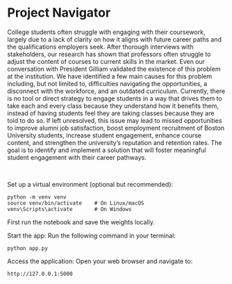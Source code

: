# Project Navigator

College students often struggle with engaging with their coursework, largely due to a lack of clarity on how it aligns with future career paths and the qualifications employers seek. After thorough interviews with stakeholders, our research has shown that professors often struggle to adjust the content of courses to current skills in the market. Even our conversation with President Gilliam validated the existence of this problem at the institution. We have identified a few main causes for this problem including, but not limited to, difficulties navigating the opportunities, a disconnect with the workforce, and an outdated curriculum. Currently, there is no tool or direct strategy to engage students in a way that drives them to take each and every class because they understand how it benefits them, instead of having students feel they are taking classes because they are told to do so. If left unresolved, this issue may lead to missed opportunities to improve alumni job satisfaction, boost employment recruitment of Boston University students, increase student engagement, enhance course content, and strengthen the university’s reputation and retention rates. The goal is to identify and implement a solution that will foster meaningful student engagement with their career pathways.

<br />

Set up a virtual environment (optional but recommended):
```
python -m venv venv
source venv/bin/activate    # On Linux/macOS
venv\Scripts\activate       # On Windows
```

First run the notebook and save the weights locally. 

Start the app: Run the following command in your terminal:
```
python app.py
```
Access the application: Open your web browser and navigate to:
```
http://127.0.0.1:5000
```

